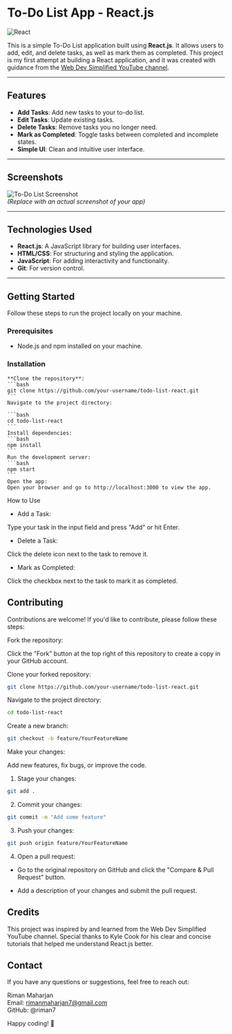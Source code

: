 # To-Do List App - React.js

![React](https://img.shields.io/badge/React-20232A?style=for-the-badge&logo=react&logoColor=61DAFB)

This is a simple To-Do List application built using **React.js**. It allows users to add, edit, and delete tasks, as well as mark them as completed. This project is my first attempt at building a React application, and it was created with guidance from the [Web Dev Simplified YouTube channel](https://www.youtube.com/c/WebDevSimplified).

---

## Features

- **Add Tasks**: Add new tasks to your to-do list.
- **Edit Tasks**: Update existing tasks.
- **Delete Tasks**: Remove tasks you no longer need.
- **Mark as Completed**: Toggle tasks between completed and incomplete states.
- **Simple UI**: Clean and intuitive user interface.

---

## Screenshots

![To-Do List Screenshot](./screenshot.png)  
*(Replace with an actual screenshot of your app)*

---

## Technologies Used

- **React.js**: A JavaScript library for building user interfaces.
- **HTML/CSS**: For structuring and styling the application.
- **JavaScript**: For adding interactivity and functionality.
- **Git**: For version control.

---

## Getting Started

Follow these steps to run the project locally on your machine.

### Prerequisites

- Node.js and npm installed on your machine.

### Installation
    **Clone the repository**:
    ```bash
    git clone https://github.com/your-username/todo-list-react.git
    ```
    Navigate to the project directory:

    ```bash
    cd todo-list-react
    ```
    Install dependencies:
    ```bash
    npm install
    ```
    Run the development server:
    ```bash
    npm start
    ```
    Open the app:
    Open your browser and go to http://localhost:3000 to view the app.


How to Use
- Add a Task:

Type your task in the input field and press "Add" or hit Enter.

- Delete a Task:

Click the delete icon next to the task to remove it.

- Mark as Completed:

Click the checkbox next to the task to mark it as completed.

## Contributing
Contributions are welcome! If you'd like to contribute, please follow these steps:

Fork the repository:

Click the "Fork" button at the top right of this repository to create a copy in your GitHub account.

Clone your forked repository:

```bash
git clone https://github.com/your-username/todo-list-react.git
```
Navigate to the project directory:

```bash
cd todo-list-react
```
Create a new branch:

```bash
git checkout -b feature/YourFeatureName
```

Make your changes:

Add new features, fix bugs, or improve the code.

1. Stage your changes:
```bash
git add .
```
2. Commit your changes:

```bash
git commit -m "Add some feature"
```
3. Push your changes:

```bash
git push origin feature/YourFeatureName
```
4. Open a pull request:

- Go to the original repository on GitHub and click the "Compare & Pull Request" button.

- Add a description of your changes and submit the pull request.

## Credits
This project was inspired by and learned from the Web Dev Simplified YouTube channel. Special thanks to Kyle Cook for his clear and concise tutorials that helped me understand React.js better.

## Contact
If you have any questions or suggestions, feel free to reach out:  

Riman Maharjan  
Email: rimanmaharjan7@gmail.com  
GitHub: @riman7

Happy coding! 🚀